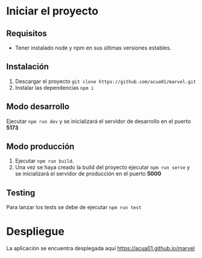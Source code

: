 # Iniciar el proyecto

## Requisitos
- Tener instalado node y npm en sus últimas versiones estables.

## Instalación
1. Descargar el proyecto `git clone https://github.com/acua01/marvel.git`
2. Instalar las dependencias `npm i`

## Modo desarrollo
Ejecutar `npm run dev` y se inicializará el servidor de desarrollo en el puerto **5173**

## Modo producción
1. Ejecutar `npm run build`.
2. Una vez se haya creado la build del proyecto ejecutar `npm run serve` y se inicializará el servidor de producción en el puerto **5000**

## Testing
Para lanzar los tests se debe de ejecutar `npm run test`

# Despliegue

La aplicación se encuentra desplegada aquí https://acua01.github.io/marvel

